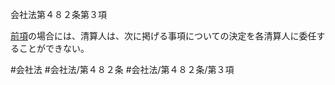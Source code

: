 会社法第４８２条第３項

[前項](会社法＿＿＿＿第４８２条第２項)の場合には、清算人は、次に掲げる事項についての決定を各清算人に委任することができない。

#会社法
#会社法/第４８２条
#会社法/第４８２条/第３項
